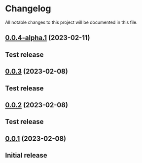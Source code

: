 <!--- BEGIN HEADER -->
# Changelog

All notable changes to this project will be documented in this file.
<!--- END HEADER -->

## [0.0.4-alpha.1](https://github.com/giumar/tecum/compare/v0.0.3...v0.0.4-alpha.1) (2023-02-11)

Test release
---

## [0.0.3](https://github.com/giumar/tecum/compare/v0.0.2...v0.0.3) (2023-02-08)

Test release
---

## [0.0.2](https://github.com/giumar/tecum/compare/v0.0.1...v0.0.2) (2023-02-08)

Test release
---

## [0.0.1](https://github.com/giumar/tecum/compare/0.0.0...v0.0.1) (2023-02-08)

Initial release
---

